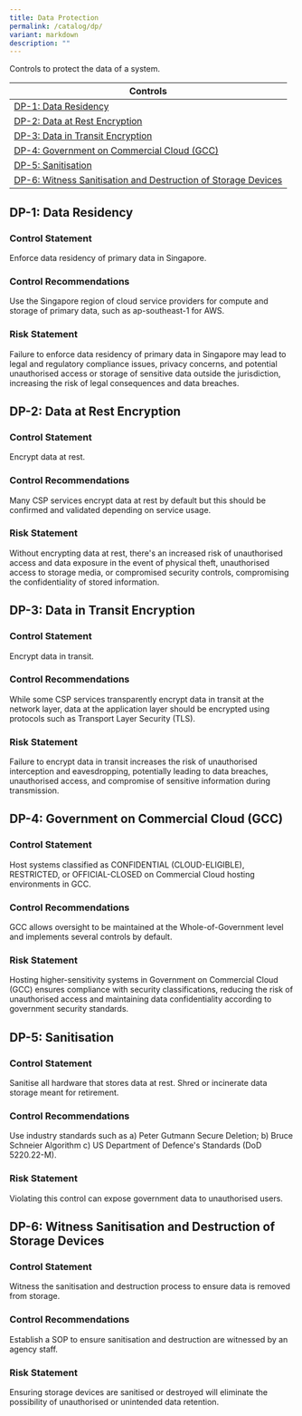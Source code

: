 ```yaml
---
title: Data Protection
permalink: /catalog/dp/
variant: markdown
description: ""
---
```

Controls to protect the data of a system.

| Controls |
| ---- |
| [DP-1: Data Residency](#dp-1) |
| [DP-2: Data at Rest Encryption](#dp-2) |
| [DP-3: Data in Transit Encryption](#dp-3) |
| [DP-4: Government on Commercial Cloud (GCC)](#dp-4) |
| [DP-5: Sanitisation](#dp-5) |
| [DP-6: Witness Sanitisation and Destruction of Storage Devices](#dp-6) |


<a id="dp-1"></a>
## DP-1: Data Residency

### Control Statement

Enforce data residency of primary data in Singapore.

### Control Recommendations

Use the Singapore region of cloud service providers for compute and storage of primary data, such as ap-southeast-1 for AWS.

### Risk Statement

Failure to enforce data residency of primary data in Singapore may lead to legal and regulatory compliance issues, privacy concerns, and potential unauthorised access or storage of sensitive data outside the jurisdiction, increasing the risk of legal consequences and data breaches.



<a id="dp-2"></a>
## DP-2: Data at Rest Encryption

### Control Statement

Encrypt data at rest.

### Control Recommendations

Many CSP services encrypt data at rest by default but this should be confirmed and validated depending on service usage.

### Risk Statement

Without encrypting data at rest, there's an increased risk of unauthorised access and data exposure in the event of physical theft, unauthorised access to storage media, or compromised security controls, compromising the confidentiality of stored information.



<a id="dp-3"></a>
## DP-3: Data in Transit Encryption

### Control Statement

Encrypt data in transit.

### Control Recommendations

While some CSP services transparently encrypt data in transit at the network layer, data at the application layer should be encrypted using protocols such as Transport Layer Security (TLS).

### Risk Statement

Failure to encrypt data in transit increases the risk of unauthorised interception and eavesdropping, potentially leading to data breaches, unauthorised access, and compromise of sensitive information during transmission.



<a id="dp-4"></a>
## DP-4: Government on Commercial Cloud (GCC)

### Control Statement

Host systems classified as CONFIDENTIAL (CLOUD-ELIGIBLE), RESTRICTED, or OFFICIAL-CLOSED on Commercial Cloud hosting environments in GCC.

### Control Recommendations

GCC allows oversight to be maintained at the Whole-of-Government level and implements several controls by default.

### Risk Statement

Hosting higher-sensitivity systems in Government on Commercial Cloud (GCC) ensures compliance with security classifications, reducing the risk of unauthorised access and maintaining data confidentiality according to government security standards.



<a id="dp-5"></a>
## DP-5: Sanitisation

### Control Statement

Sanitise all hardware that stores data at rest. Shred or incinerate data storage meant for retirement.

### Control Recommendations

Use industry standards such as
a) Peter Gutmann Secure Deletion;
b) Bruce Schneier Algorithm
c) US Department of Defence's Standards (DoD 5220.22-M).

### Risk Statement

Violating this control can expose government data to unauthorised users.



<a id="dp-6"></a>
## DP-6: Witness Sanitisation and Destruction of Storage Devices

### Control Statement

Witness the sanitisation and destruction process to ensure data is removed from storage.

### Control Recommendations

Establish a SOP to ensure sanitisation and destruction are witnessed by an agency staff.

### Risk Statement

Ensuring storage devices are sanitised or destroyed will eliminate the possibility of unauthorised or unintended data retention.